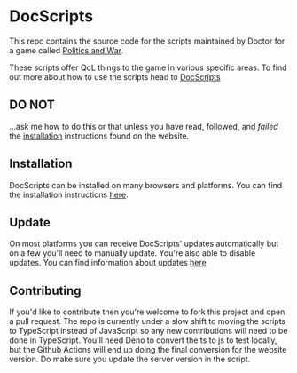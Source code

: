 # DocScripts
This repo contains the source code for the scripts maintained by Doctor for a game called [Politics and War](http://politicsandwar.com).

These scripts offer QoL things to the game in various specific areas. To find out more about how to use the scripts head to [DocScripts](https://docscripts.stagintin.com/)

## DO NOT

...ask me how to do this or that unless you have read, followed, and *failed* the [installation](https://docscripts.stagintin.com/#installation) instructions found on the website.

## Installation

DocScripts can be installed on many browsers and platforms. You can find the installation instructions [here](https://docscripts.stagintin.com/#installation).

## Update

On most platforms you can receive DocScripts' updates automatically but on a few you'll need to manually update. You're also able to disable updates. You can find information about updates [here](https://docscripts.stagintin.com/#updates)

## Contributing

If you'd like to contribute then you're welcome to fork this project and open a pull request. The repo is currently under a slow shift to moving the scripts to TypeScript instead of JavaScript so any new contributions will need to be done in TypeScript. You'll need Deno to convert the ts to js to test locally, but the Github Actions will end up doing the final conversion for the website version. Do make sure you update the server version in the script.
